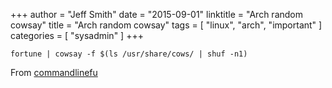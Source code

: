+++
author = "Jeff Smith"
date = "2015-09-01"
linktitle = "Arch random cowsay"
title = "Arch random cowsay"
tags = [ "linux", "arch", "important" ]
categories = [ "sysadmin" ]
+++


    fortune | cowsay -f $(ls /usr/share/cows/ | shuf -n1)


From [commandlinefu](http://www.commandlinefu.com/commands/view/6019/have-a-random-cow-say-a-random-thing)